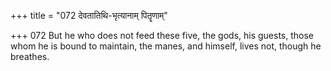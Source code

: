 +++
title = "072 देवतातिथि-भृत्यानाम् पितॄणाम्"

+++
072	But he who does not feed these five, the gods, his guests, those whom he is bound to maintain, the manes, and himself, lives not, though he breathes.